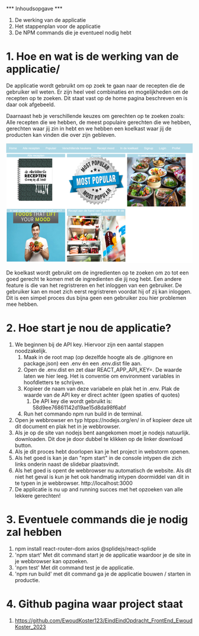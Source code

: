 *** Inhoudsopgave ***
1. De werking van de applicatie
2. Het stappenplan voor de applicatie
3. De NPM commands die je eventueel nodig hebt

# 1. Hoe en wat is de werking van de applicatie/

De applicatie wordt gebruikt om op zoek te gaan naar de recepten
die de gebruiker wil weten. Er zijn heel veel combinaties en
mogelijkheden om de recepten op te zoeken. Dit staat vast op de home
pagina beschreven en is daar ook afgebeeld.

Daarnaast heb je verschillende keuzes om gerechten op te zoeken
zoals: Alle recepten die we hebben, de meest populaire gerechten die
we hebben, gerechten waar jij zin in hebt en we hebben een koelkast
waar jij de producten kan vinden die over zijn gebleven. 

![img.png](src/assets/homepage.png)

De koelkast wordt gebruikt om de ingredienten op te zoeken om zo tot
een goed gerecht te komen met de ingredienten die jij nog hebt. Een
andere feature is die van het regristreren en het inloggen van een
gebruiker. De gebruiker kan en moet zich eerst regristreren voordat hij
of zij kan inloggen. Dit is een simpel proces dus bijna geen een 
gebruiker zou hier problemen mee hebben.

# 2. Hoe start je nou de applicatie?

1. We beginnen bij de API key. Hiervoor zijn een aantal stappen noodzakelijk.
   1. Maak in de root map (op dezelfde hoogte als de .gitignore en package.json) een .env én een .env.dist file aan.
   2. Open de .env.dist en zet daar REACT_APP_API_KEY=. De waarde laten we hier leeg. Het is conventie om environment variables in hoofdletters te schrijven.
   3. Kopieer de naam van deze variabele en plak het in .env. Plak de waarde van de API key er direct achter (geen spaties of quotes)
      1. De API key die wordt gebruikt is: 58d9ee76861142d19ae15d8da98f6abf
   4. Run het commando npm run build in de terminal.
2. Open je webbrowser en typ htpps://nodejs.org/en/ in of kopieer
   deze uit dit document en plak het in je webbrowser.
3. Als je op de site van nodejs bent aangekomen moet je nodejs natuurlijk.
   downloaden. Dit doe je door dubbel te klikken op de linker download button.
4. Als je dit proces hebt doorlopen kan je het project in webstorm openen.
5. Als het goed is kan je dan "npm start" in de console intypen die zich
   links onderin naast de slidebar plaatsvindt.
6. Als het goed is opent de webbrowser nu automatisch de website. Als
   dit niet het geval is kun je het ook handmatig intypen doormiddel
   van dit in te typen in je webbrowser. http://localhost:3000
7. De applicatie is nu up and running succes met het opzoeken van alle
   lekkere gerechten!


# 3. Eventuele commands die je nodig zal hebben

1.  npm install react-router-dom axios @splidejs/react-splide
2. 'npm start' Met dit command start je de applicatie waardoor
    je de site in je webbrowser kan opzoeken.
3. 'npm test' Met dit command test je de applicatie.
4. 'npm run build' met dit command ga je de applicatie bouwen / starten
    in productie.

# 4. Github pagina waar project staat
1. https://github.com/EwoudKoster123/EindEindOpdracht_FrontEnd_EwoudKoster_2023